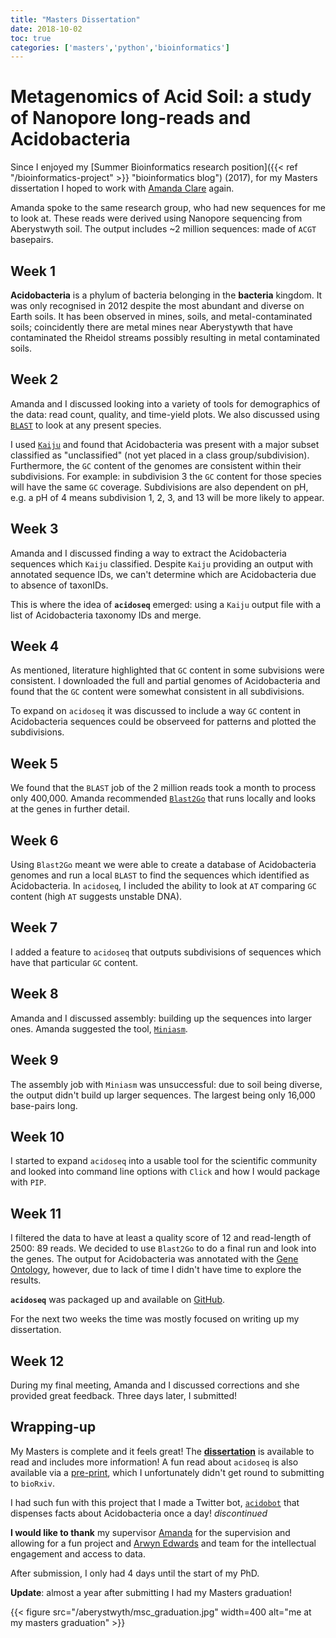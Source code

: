 ```yaml
---
title: "Masters Dissertation"
date: 2018-10-02
toc: true
categories: ['masters','python','bioinformatics']
---
```


# Metagenomics of Acid Soil: a study of Nanopore long-reads and Acidobacteria

Since I enjoyed my [Summer Bioinformatics research position]({{< ref "/bioinformatics-project" >}} "bioinformatics blog") (2017), for my Masters dissertation I hoped to work with [Amanda Clare](https://www.aber.ac.uk/en/cs/staff-profiles/listing/profile/afc/ "Amanda Clare staff profile") again.

Amanda spoke to the same research group, who had new sequences for me to look at.
These reads were derived using Nanopore sequencing from Aberystwyth soil.
The output includes ~2 million sequences: made of `ACGT` basepairs.

## Week 1
**Acidobacteria** is a phylum of bacteria belonging in the **bacteria** kingdom. It was only recognised in 2012 despite the most abundant and diverse on Earth soils.
It has been observed in mines, soils, and metal-contaminated soils; coincidently there are metal mines near Aberystywth that have contaminated the Rheidol streams possibly resulting in metal contaminated soils.

## Week 2
Amanda and I discussed looking into a variety of tools for demographics of the data: read count, quality, and time-yield plots.
We also discussed using [`BLAST`](https://pubmed.ncbi.nlm.nih.gov/2231712/ "BLAST") to look at any present species.

I used [`Kaiju`](https://www.nature.com/articles/ncomms11257 "Kaiju") and found that Acidobacteria was present with a major subset classified as "unclassified" (not yet placed in a class group/subdivision).
Furthermore, the `GC` content of the genomes are consistent within their subdivisions.
For example: in subdivision 3 the `GC` content for those species will have the same `GC` coverage.
Subdivisions are also dependent on pH, e.g. a pH of 4 means subdivision 1, 2, 3, and 13 will be more likely to appear.

## Week 3
Amanda and I discussed finding a way to extract the Acidobacteria sequences which `Kaiju` classified. 
Despite `Kaiju` providing an output with annotated sequence IDs, we can't determine which are Acidobacteria due to absence of taxonIDs.

This is where the idea of **`acidoseq`** emerged: using a `Kaiju` output file with a list of Acidobacteria taxonomy IDs and merge.

## Week 4
As mentioned, literature highlighted that `GC` content in some subvisions were consistent.
I downloaded the full and partial genomes of Acidobacteria and found that the `GC` content were somewhat consistent in all subdivisions.

To expand on `acidoseq` it was discussed to include a way `GC` content in Acidobacteria sequences could be observeed for patterns and plotted the subdivisions.

## Week 5
We found that the `BLAST` job of the 2 million reads took a month to process only 400,000. Amanda recommended [`Blast2Go`](https://academic.oup.com/bioinformatics/article/21/18/3674/202517 "Blast2Go") that runs locally and looks at the genes in further detail.

## Week 6
Using `Blast2Go` meant we were able to create a database of Acidobacteria genomes and run a local `BLAST` to find the sequences which identified as Acidobacteria.
In `acidoseq`, I included the ability to look at `AT` comparing `GC` content (high `AT` suggests unstable DNA).

## Week 7
I added a feature to `acidoseq` that outputs subdivisions of sequences which have that particular `GC` content.

## Week 8
Amanda and I discussed assembly: building up the sequences into larger ones. Amanda suggested the tool, [`Miniasm`](https://academic.oup.com/bioinformatics/article/32/14/2103/1742895 "Miniasm").

## Week 9
The assembly job with `Miniasm` was unsuccessful: due to soil being diverse, the output didn't build up larger sequences. The largest being only 16,000 base-pairs long.

## Week 10
I started to expand `acidoseq` into a usable tool for the scientific community and looked into command line options with `Click` and how I would package with `PIP`.

## Week 11
I filtered the data to have at least a quality score of 12 and read-length of 2500: 89 reads.
We decided to use `Blast2Go` to do a final run and look into the genes.
The output for Acidobacteria was annotated with the [Gene Ontology](https://bmcbioinformatics.biomedcentral.com/articles/10.1186/1471-2105-9-S5-S2 "Gene Ontology"), however, due to lack of time I didn't have time to explore the results.

**`acidoseq`** was packaged up and available on [GitHub](https://github.com/sap218/acidoseq "acidoseq git repository"). 

For the next two weeks the time was mostly focused on writing up my dissertation.

## Week 12
During my final meeting, Amanda and I discussed corrections and she provided great feedback. Three days later, I submitted!

## Wrapping-up
My Masters is complete and it feels great! The [**dissertation**](https://github.com/sap218/misc/blob/master/postgraduate_dissertation.pdf "masters dissertation") is available to read and includes more information!
A fun read about `acidoseq` is also available via a [pre-print](https://github.com/sap218/misc/blob/master/acidoseq.pdf "acidoseq preprint"), which I unfortunately didn't get round to submitting to `bioRxiv`.

I had such fun with this project that I made a Twitter bot, [`acidobot`](https://twitter.com/acido_bot "discontinued acidobot twitter bot") that dispenses facts about Acidobacteria once a day! *discontinued*

**I would like to thank** my supervisor [Amanda](https://twitter.com/afcaber "Amanda's Twitter") for the supervision and allowing for a fun project and [Arwyn Edwards](https://twitter.com/arwynedwards "Arwyn's Twitter") and team for the intellectual engagement and access to data.

After submission, I only had 4 days until the start of my PhD. 

**Update**: almost a year after submitting I had my Masters graduation!

{{< figure src="/aberystwyth/msc_graduation.jpg" width=400 alt="me at my masters graduation" >}}